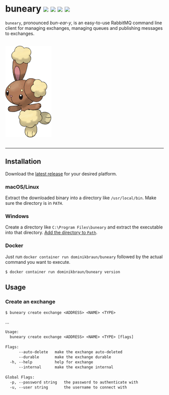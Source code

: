 <h1>buneary
<a href="https://circleci.com/gh/verless/verless"><img src="https://circleci.com/gh/verless/verless.svg?style=shield"></a>
<a href="https://www.codefactor.io/repository/github/verless/verless"><img src="https://www.codefactor.io/repository/github/verless/verless/badge" /></a>
<a href="https://github.com/verless/verless/releases"><img src="https://img.shields.io/github/v/release/verless/verless?sort=semver"></a>
<a href="LICENSE"><img src="https://img.shields.io/badge/license-Apache--2.0-brightgreen"></a>
</h1>

`buneary`, pronounced _bun-ear-y_, is an easy-to-use RabbitMQ command line client for managing exchanges, managing
queues and publishing messages to exchanges.

<p>
<br>
<img src="logo.png" alt="buneary">
<br>
<br>
</p>

---

## Installation

Download the [latest release](https://github.com/dominikbraun/buneary/releases) for your desired platform.

### macOS/Linux

Extract the downloaded binary into a directory like `/usr/local/bin`. Make sure the directory is in `PATH`.

### Windows

Create a directory like `C:\Program Files\buneary` and extract the executable into that directory.
[Add the directory to `Path`](https://www.computerhope.com/issues/ch000549.htm).

### Docker

Just run `docker container run dominikbraun/buneary` followed by the actual command you want to execute.

```
$ docker container run dominikbraun/buneary version
```

## Usage

### Create an exchange

```
$ buneary create exchange <ADDRESS> <NAME> <TYPE>
```

...

```
Usage:
  buneary create exchange <ADDRESS> <NAME> <TYPE> [flags]

Flags:
      --auto-delete   make the exchange auto-deleted
      --durable       make the exchange durable
  -h, --help          help for exchange
      --internal      make the exchange internal

Global Flags:
  -p, --password string   the password to authenticate with
  -u, --user string       the username to connect with
```


